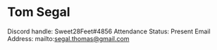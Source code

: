 # Tom Segal

Discord handle: Sweet28Feet#4856
Attendance Status: Present
Email Address: mailto:segal.thomas@gmail.com